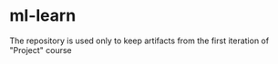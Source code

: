# ml-learn
The repository is used only to keep artifacts from the first iteration of "Project" course
